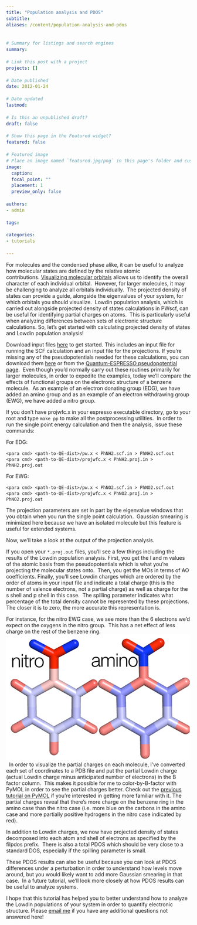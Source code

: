```yaml
---
title: "Population analysis and PDOS"
subtitle:
aliases: /content/population-analysis-and-pdos
 

# Summary for listings and search engines
summary: 

# Link this post with a project
projects: []

# Date published
date: 2012-01-24

# Date updated
lastmod: 

# Is this an unpublished draft?
draft: false

# Show this page in the Featured widget?
featured: false

# Featured image
# Place an image named `featured.jpg/png` in this page's folder and customize its options here.
image:
  caption: 
  focal_point: ""
  placement: 1
  preview_only: false

authors:
- admin

tags:

categories:
- tutorials

---
```

For molecules and the condensed phase alike, it can be useful to analyze how molecular states are defined by the relative atomic contributions. [Visualizing molecular orbitals](../2011-06-14-visualizing-molecular-orbitals "Visualizing molecular orbitals") allows us to identify the overall character of each individual orbital.  However, for larger molecules, it may be challenging to analyze all orbitals individually.  The projected density of states can provide a guide, alongside the eigenvalues of your system, for which orbitals you should visualize.  Lowdin population analysis, which is carried out alongside projected density of states calculations in PWscf, can be useful for identifying partial charges on atoms.  This is particularly useful when analyzing differences between sets of electronic structure calculations. So, let’s get started with calculating projected density of states and Lowdin population analysis!


Download input files [here](input.zip "input files") to get started. This includes an input file for running the SCF calculation and an input file for the projections. If you’re missing any of the pseudopotentials needed for these calculations, you can download them [here](pseudo.zip "pseudo files") or from the [Quantum-ESPRESSO pseudopotential page](http://www.quantum-espresso.org/pseudopotentials/ "http://www.quantum-espresso.org/pseudopotentials/").  Even though you’d normally carry out these routines primarily for larger molecules, in order to expedite the examples, today we’ll compare the effects of functional groups on the electronic structure of a benzene molecule.  As an example of an electron donating group (EDG), we have added an amino group and as an example of an electron withdrawing group (EWG), we have added a nitro group.


If you don’t have projwfc.x in your espresso executable directory, go to your root and type `make pp` to make all the postprocessing utilities.  In order to run the single point energy calculation and then the analysis, issue these commands:


For EDG:
```
<para cmd> <path-to-QE-dist>/pw.x < PhNH2.scf.in > PhNH2.scf.out
<para cmd> <path-to-QE-dist>/projwfc.x < PhNH2.proj.in > PhNH2.proj.out   
```

For EWG:
```
<para cmd> <path-to-QE-dist>/pw.x < PhNO2.scf.in > PhNO2.scf.out
<para cmd> <path-to-QE-dist>/projwfc.x < PhNO2.proj.in > PhNO2.proj.out    
```

The projection parameters are set in part by the eigenvalue windows that you obtain when you run the single point calculation.  Gaussian smearing is minimized here because we have an isolated molecule but this feature is useful for extended systems.

Now, we’ll take a look at the output of the projection analysis. 

If you open your `*.proj.out` files, you’ll see a few things including the results of the Lowdin population analysis. First, you get the l and m values of the atomic basis from the pseudopotentials which is what you’re projecting the molecular states onto.  Then, you get the MOs in terms of AO coefficients. Finally, you’ll see Lowdin charges which are ordered by the order of atoms in your input file and indicate a total charge (this is the number of valence electrons, not a partial charge) as well as charge for the s shell and p shell in this case.  The spilling parameter indicates what percentage of the total density cannot be represented by these projections. The closer it is to zero, the more accurate this representation is.

For instance, for the nitro EWG case, we see more than the 6 electrons we’d expect on the oxygens in the nitro group.  This has a net effect of less charge on the rest of the benzene ring.  
![](nitrovamino.png)
 
In order to visualize the partial charges on each molecule, I’ve converted each set of coordinates to a PDB file and put the partial Lowdin charge (actual Lowdin charge minus anticipated number of electrons) in the B factor column.  This makes it possible for me to color-by-B-factor with PyMOL in order to see the partial charges better. Check out the [previous tutorial on PyMOL](../2011-12-13-more-visualization-vmd-pymol "More visualization with VMD and PyMOL") if you’re interested in getting more familiar with it. The partial charges reveal that there’s more charge on the benzene ring in the amino case than the nitro case (i.e. more blue on the carbons in the amino case and more partially positive hydrogens in the nitro case indicated by red).
 


In addition to Lowdin charges, we now have projected density of states decomposed into each atom and shell of electrons as specified by the filpdos prefix.  There is also a total PDOS which should be very close to a standard DOS, especially if the spilling parameter is small.

These PDOS results can also be useful because you can look at PDOS differences under a perturbation in order to understand how levels move around, but you would likely want to add more Gaussian smearing in that case.  In a future tutorial, we’ll look more closely at how PDOS results can be useful to analyze systems.

I hope that this tutorial has helped you to better understand how to analyze the Lowdin populations of your system in order to quantify electronic structure. Please [email me](mailto:hjkulik@mit.edu?subject=Questions%20about%20PDOS%20and%20Lowdin%20tutorial "mailto:hjkulik@mit.edu?subject=Questions about PDOS and Lowdin tutorial") if you have any additional questions not answered here!

